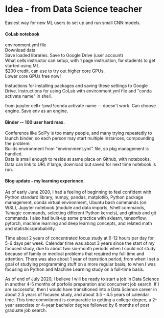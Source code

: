 # Idea - from Data Science teacher 
Easiest way for new ML users to set up and run small CNN models.  

#### CoLab notebook  
environment.yml file  
Download data  
Save loaded libraries.
Save to Google Drive (user account)  
What cells instructor can setup, with 1 page instruction, for students to get started using ML.  
$200 credit, can use to try out higher core GPUs.  
Lower core GPUs free now!  

Instuctions for installing packages and saving these settings to Google Drive. 
Instructions for using CoLab with environment.yml file and "conda activate name" in shell.  

from jupyter cell> 
!pwd
!conda activate name -- doesn't work.  Can choose engine.  Save env as an engine.  

#### Binder -- 100 user hard max.  
Conference like SciPy is too many people, and many trying repeatedly to launch binder, so each 
person may start multiple instances, compounding the problem.  
Builds environment from "environment.yml" file, so pkg management is handled.  
Data is small enough to reside at same place on Github, with notebooks.  
Data can link to URL if large, download but saved for next time notebook is run. 


#### Blog update - my learning experience.  

As of early June 2020, I had a feeling of beginning to feel confident with Python standard library, numpy, pandas, matplotlib, Python package management, conda virtual environment, Ubuntu bash commands (on WSL), Jupyter notebook (module and data imports, !shell commands, %magic commands, selecting different Python kernels), and github and git commands.  I also had built-up some practice with sklearn, tensorflow,  pytorch, machine learning and deep learning concepts, and related math and statistics/probability.  

Time about 2 years of concentrated focus study at 9-12 hours per day for 5-6 days per week.  Calendar time was about 3 years since the start of my focused study, due to about two six-month periods when I could not study because of family or medical problems that required my full time and attention.  There was also about 1 year of transition period, from when I set a goal of studying programming stuff on a more regular basis, to when I was focusing on Python and Machine Learning study on a full-time basis.  

As of end of July 2020, I believe I will be ready to start a job in Data Science in another 4-5 months of porfolio preparation and concurrent job search.  If I am successful, then I would have  transitioned into a Data Science career in about 2.5 years of focused study, and about 3.5 - 4.5 years of calendar time.  This time commitment is comparable to getting a college degree, a 2-year associate or 4-year bachelor degree followed by 6 months of post graduate job search.  
